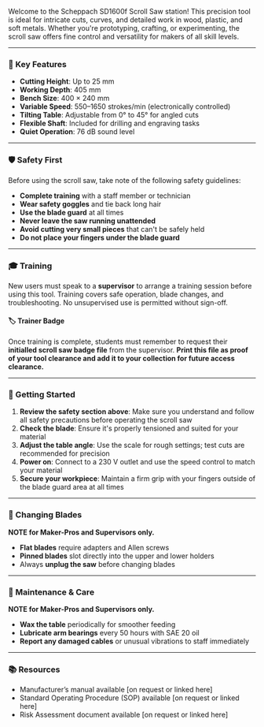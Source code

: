 Welcome to the Scheppach SD1600f Scroll Saw station! This precision tool is ideal for intricate cuts, curves, and detailed work in wood, plastic, and soft metals. Whether you're prototyping, crafting, or experimenting, the scroll saw offers fine control and versatility for makers of all skill levels.

---

### 🔧 Key Features

- **Cutting Height**: Up to 25 mm
- **Working Depth**: 405 mm
- **Bench Size**: 400 × 240 mm
- **Variable Speed**: 550–1650 strokes/min (electronically controlled)
- **Tilting Table**: Adjustable from 0° to 45° for angled cuts
- **Flexible Shaft**: Included for drilling and engraving tasks
- **Quiet Operation**: 76 dB sound level

---

### 🛡️ Safety First

Before using the scroll saw, take note of the following safety guidelines:

- **Complete training** with a staff member or technician
- **Wear safety goggles** and tie back long hair
- **Use the blade guard** at all times
- **Never leave the saw running unattended**
- **Avoid cutting very small pieces** that can't be safely held
- **Do not place your fingers under the blade guard**

---

### 🎓 Training

New users must speak to a **supervisor** to arrange a training session before using this tool. Training covers safe operation, blade changes, and troubleshooting. No unsupervised use is permitted without sign-off.

#### 🏷️ Trainer Badge

Once training is complete, students must remember to request their **initialled scroll saw badge file** from the supervisor. **Print this file as proof of your tool clearance and add it to your collection for future access clearance.**

---

### 🧰 Getting Started

1. **Review the safety section above**: Make sure you understand and follow all safety precautions before operating the scroll saw
2. **Check the blade**: Ensure it's properly tensioned and suited for your material
3. **Adjust the table angle**: Use the scale for rough settings; test cuts are recommended for precision
4. **Power on**: Connect to a 230 V outlet and use the speed control to match your material
5. **Secure your workpiece**: Maintain a firm grip with your fingers outside of the blade guard area at all times

---

### 🔄 Changing Blades

**NOTE for Maker-Pros and Supervisors only.**

- **Flat blades** require adapters and Allen screws
- **Pinned blades** slot directly into the upper and lower holders
- Always **unplug the saw** before changing blades

---

### 🧼 Maintenance & Care

**NOTE for Maker-Pros and Supervisors only.**

- **Wax the table** periodically for smoother feeding
- **Lubricate arm bearings** every 50 hours with SAE 20 oil
- **Report any damaged cables** or unusual vibrations to staff immediately

---

### 📚 Resources

- Manufacturer’s manual available [on request or linked here]
- Standard Operating Procedure (SOP) available [on request or linked here]
- Risk Assessment document available [on request or linked here]
